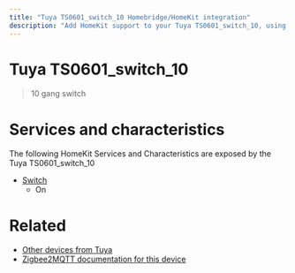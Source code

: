 ```yaml
---
title: "Tuya TS0601_switch_10 Homebridge/HomeKit integration"
description: "Add HomeKit support to your Tuya TS0601_switch_10, using Homebridge, Zigbee2MQTT and homebridge-z2m."
---
```

<!---
This file has been GENERATED using src/docgen/docgen.ts
DO NOT EDIT THIS FILE MANUALLY!
-->
# Tuya TS0601_switch_10
> 10 gang switch


# Services and characteristics
The following HomeKit Services and Characteristics are exposed by
the Tuya TS0601_switch_10

* [Switch](../../switch.md)
  * On


# Related
* [Other devices from Tuya](../index.md#tuya)
* [Zigbee2MQTT documentation for this device](https://www.zigbee2mqtt.io/devices/TS0601_switch_10.html)